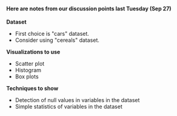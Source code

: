 #### Here are notes from our discussion points last Tuesday (Sep 27)

**Dataset**
- First choice is "cars" dataset.
- Consider using "cereals" dataset.

**Visualizations to use**
- Scatter plot
- Histogram
- Box plots

**Techniques to show**
- Detection of null values in variables in the dataset
- Simple statistics of variables in the dataset


